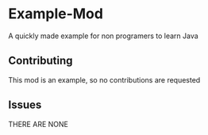 Example-Mod
===========

A quickly made example for non programers to learn Java

Contributing
-----------
This mod is an example, so no contributions are requested

Issues
------
THERE ARE NONE
